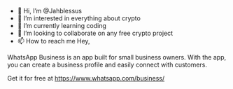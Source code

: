 - 👋 Hi, I’m @Jahblessus
- 👀 I’m interested in everything about crypto
- 🌱 I’m currently learning coding
- 💞️ I’m looking to collaborate on any free crypto project
- 📫 How to reach me Hey,

WhatsApp Business is an app built for small business owners. With the app, you can create a business profile and easily connect with customers.

Get it for free at https://www.whatsapp.com/business/



<!---
Jahblessus/Jahblessus is a ✨ special ✨ repository because its `README.md` (this file) appears on your GitHub profile.
You can click the Preview link to take a look at your changes.
--->
